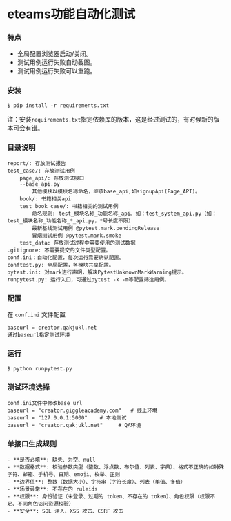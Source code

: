 # eteams功能自动化测试

### 特点

* 全局配置浏览器启动/关闭。
* 测试用例运行失败自动截图。
* 测试用例运行失败可以重跑。

### 安装

```shell
$ pip install -r requirements.txt
```

注：安装```requirements.txt```指定依赖库的版本，这是经过测试的，有时候新的版本可会有错。

### 目录说明

```shell
report/: 存放测试报告
test_case/: 存放测试用例
    page_api/: 存放测试接口
	--base_api.py 
    	其他模块以模块名称命名，继承base_api,如signupApi(Page_API)。
    book/: 书籍相关api
    test_book_case/: 书籍相关的测试用例
        命名规则: test_模块名称_功能名称_api。如：test_system_api.py（如：test_模块名称_功能名称_*_api.py，*号长度不限）
        最新基线测试用例 @pytest.mark.pendingRelease
        冒烟测试用例 @pytest.mark.smoke
    test_data: 存放测试过程中需要使用的测试数据
.gitignore: 不需要提交的文件类型配置。
conf.ini：自动化配置，每次运行需要确认配置。
conftest.py: 全局配置，各模块共享配置。
pytest.ini: 对mark进行声明，解决PytestUnknownMarkWarning提示。
runpytest.py: 运行入口，可通过pytest -k -m等配置筛选用例。
```

### 配置

在 `conf.ini` 文件配置

```shell
baseurl = creator.qakjukl.net
通过baseurl指定测试环境
```

### 运行

```shell
$ python runpytest.py 
```


### 测试环境选择
```
conf.ini文件中修改base_url
baseurl = "creator.giggleacademy.com"   # 线上环境
baseurl = "127.0.0.1:5000"    # 本地测试
baseurl = "creator.qakjukl.net"     # QA环境
```

### 单接口生成规则
```
- **是否必填**: 缺失、为空、null
- **数据格式**: 校验参数类型（整数、浮点数、布尔值、列表、字典）、格式不正确的如特殊字符、邮箱、手机号、日期、emoji、枚举、正则
- **边界值**: 整数（数据大小）、字符串（字符长度）、列表（单值、多值）
- **场景异常**: 不存在的 ruleids
- **权限**: 身份验证（未登录、过期的 token、不存在的 token）、角色权限（权限不足、不同角色访问资源校验）
- **安全**: SQL 注入、XSS 攻击、CSRF 攻击
```